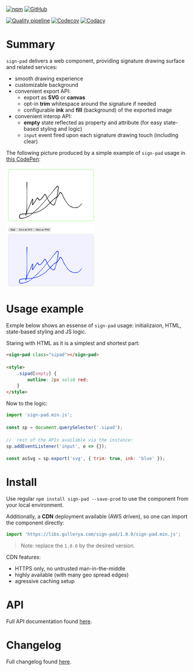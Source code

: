[![npm](https://img.shields.io/npm/v/sign-pad.svg?label=npm%20sign-pad)](https://www.npmjs.com/package/sign-pad)
[![GitHub](https://img.shields.io/github/license/gullerya/sign-pad.svg)](https://github.com/gullerya/sign-pad)

[![Quality pipeline](https://github.com/gullerya/sign-pad/actions/workflows/quality.yml/badge.svg)](https://github.com/gullerya/sign-pad/actions/workflows/quality.yml)
[![Codecov](https://img.shields.io/codecov/c/github/gullerya/sign-pad/main.svg)](https://codecov.io/gh/gullerya/sign-pad/branch/main)
[![Codacy](https://img.shields.io/codacy/grade/375f658061bf4150b8a9125b5fe460ae.svg?logo=codacy)](https://app.codacy.com/gh/gullerya/sign-pad/dashboard)

# Summary

`sign-pad` delivers a web component, providing signature drawing surface and related services:
- smooth drawing experience
- customizable background
- convenient export API:
	- export as **SVG** or **canvas**
	- opt-in **trim** whitespace around the signature if needed
	- configurable **ink** and **fill** (background) of the exported image
- convenient interop API:
	- **empty** state reflected as property and attribute (for easy state-based styling and logic)
	- `input` event fired upon each signature drawing touch (including clear)

The following picture produced by a simple example of `sign-pad` usage in [this CodePen](https://codepen.io/gullerya/pen/ZEBbGeO):

<img src="docs/images/example.png" alt="sign-pad example" width="240px"/>

# Usage example

Exmple below shows an essense of `sign-pad` usage: initializaion, HTML, state-based styling and JS logic.

Staring with HTML as it is a simplest and shortest part:
```html
<sign-pad class="sipad"></sign-pad>

<style>
	.sipad[empty] {
		outline: 2px solid red;
	}
</style>
```

Now to the logic:

```js
import 'sign-pad.min.js';

const sp = document.querySelector('.sipad');

//	rest of the APIs available via the instance:
sp.addEventListener('input', e => {});

const asSvg = sp.export('svg', { trim: true, ink: 'blue' });
```

# Install

Use regular `npm install sign-pad --save-prod` to use the component from your local environment.

Additionally, a **CDN** deployment available (AWS driven), so one can import the component directly:
```js
import 'https://libs.gullerya.com/sign-pad/1.0.0/sign-pad.min.js';
```

> Note: replace the `1.0.0` by the desired version.

CDN features:
- HTTPS only, no untrusted man-in-the-middle
- highly available (with many geo spread edges)
- agressive caching setup

# API

Full API documentation found [here](docs/api.md).

# Changelog

Full changelog found [here](docs/changelog.md).